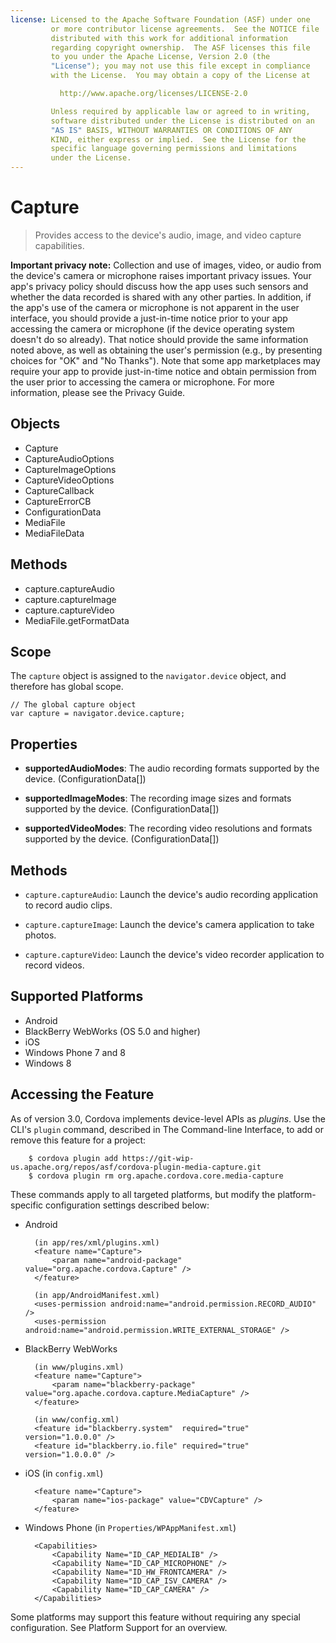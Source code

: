 ```yaml
---
license: Licensed to the Apache Software Foundation (ASF) under one
         or more contributor license agreements.  See the NOTICE file
         distributed with this work for additional information
         regarding copyright ownership.  The ASF licenses this file
         to you under the Apache License, Version 2.0 (the
         "License"); you may not use this file except in compliance
         with the License.  You may obtain a copy of the License at

           http://www.apache.org/licenses/LICENSE-2.0

         Unless required by applicable law or agreed to in writing,
         software distributed under the License is distributed on an
         "AS IS" BASIS, WITHOUT WARRANTIES OR CONDITIONS OF ANY
         KIND, either express or implied.  See the License for the
         specific language governing permissions and limitations
         under the License.
---
```


# Capture

> Provides access to the device's audio, image, and video capture capabilities.

**Important privacy note:** Collection and use of images, video, or audio from the device's camera or microphone raises important privacy issues.  Your app's privacy policy should discuss how the app uses such sensors and whether the data recorded is shared with any other parties.  In addition, if the app's use of the camera or microphone is not apparent in the user interface, you should provide a just-in-time notice prior to your app accessing the camera or microphone (if the device operating system doesn't do so already). That notice should provide the same information noted above, as well as obtaining the user's permission (e.g., by presenting choices for "OK" and "No Thanks").  Note that some app marketplaces may require your app to provide just-in-time notice and obtain permission from the user prior to accessing the camera or microphone.  For more information, please see the Privacy Guide.

## Objects

- Capture
- CaptureAudioOptions
- CaptureImageOptions
- CaptureVideoOptions
- CaptureCallback
- CaptureErrorCB
- ConfigurationData
- MediaFile
- MediaFileData

## Methods

- capture.captureAudio
- capture.captureImage
- capture.captureVideo
- MediaFile.getFormatData

## Scope

The `capture` object is assigned to the `navigator.device` object, and
therefore has global scope.

    // The global capture object
    var capture = navigator.device.capture;

## Properties

- __supportedAudioModes__: The audio recording formats supported by the device. (ConfigurationData[])

- __supportedImageModes__: The recording image sizes and formats supported by the device. (ConfigurationData[])

- __supportedVideoModes__: The recording video resolutions and formats supported by the device. (ConfigurationData[])

## Methods

- `capture.captureAudio`: Launch the device's audio recording application to record audio clips.

- `capture.captureImage`: Launch the device's camera application to take photos.

- `capture.captureVideo`: Launch the device's video recorder application to record videos.

## Supported Platforms

- Android
- BlackBerry WebWorks (OS 5.0 and higher)
- iOS
- Windows Phone 7 and 8
- Windows 8

## Accessing the Feature

As of version 3.0, Cordova implements device-level APIs as _plugins_.
Use the CLI's `plugin` command, described in The Command-line
Interface, to add or remove this feature for a project:

        $ cordova plugin add https://git-wip-us.apache.org/repos/asf/cordova-plugin-media-capture.git
        $ cordova plugin rm org.apache.cordova.core.media-capture

These commands apply to all targeted platforms, but modify the
platform-specific configuration settings described below:

* Android

        (in app/res/xml/plugins.xml)
        <feature name="Capture">
            <param name="android-package" value="org.apache.cordova.Capture" />
        </feature>

        (in app/AndroidManifest.xml)
        <uses-permission android:name="android.permission.RECORD_AUDIO" />
        <uses-permission android:name="android.permission.WRITE_EXTERNAL_STORAGE" />

* BlackBerry WebWorks

        (in www/plugins.xml)
        <feature name="Capture">
            <param name="blackberry-package" value="org.apache.cordova.capture.MediaCapture" />
        </feature>

        (in www/config.xml)
        <feature id="blackberry.system"  required="true" version="1.0.0.0" />
        <feature id="blackberry.io.file" required="true" version="1.0.0.0" />

* iOS (in `config.xml`)

        <feature name="Capture">
            <param name="ios-package" value="CDVCapture" />
        </feature>

* Windows Phone (in `Properties/WPAppManifest.xml`)

        <Capabilities>
            <Capability Name="ID_CAP_MEDIALIB" />
            <Capability Name="ID_CAP_MICROPHONE" />
            <Capability Name="ID_HW_FRONTCAMERA" />
            <Capability Name="ID_CAP_ISV_CAMERA" />
            <Capability Name="ID_CAP_CAMERA" />
        </Capabilities>

Some platforms may support this feature without requiring any special
configuration.  See Platform Support for an overview.
